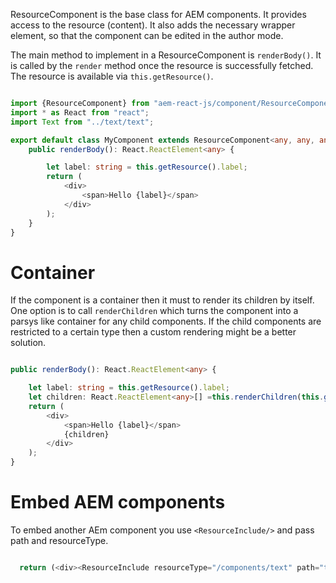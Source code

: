ResourceComponent is the base class for AEM components. It provides access to the
resource (content). It also adds the necessary wrapper element, so that the component
can be edited in the author mode.


The main method to implement in a ResourceComponent is `renderBody()`. It is called
by the `render` method once the resource is successfully fetched. The resource is available via `this.getResource()`.

````typescript jsx

import {ResourceComponent} from "aem-react-js/component/ResourceComponent";
import * as React from "react";
import Text from "../text/text";

export default class MyComponent extends ResourceComponent<any, any, any> {
    public renderBody(): React.ReactElement<any> {

        let label: string = this.getResource().label;
        return (
            <div>
                <span>Hello {label}</span>
            </div>
        );
    }
}

 ````

# Container

If the component is a container then it must to render its children by itself. One option is to call `renderChildren` which
turns the component into a parsys like container for any child components. If the child components are restricted to a certain type
  then a custom rendering might be a better solution.
  
  
````typescript jsx

public renderBody(): React.ReactElement<any> {

    let label: string = this.getResource().label;
    let children: React.ReactElement<any>[] =this.renderChildren(this.getResource(), "children");
    return (
        <div>
            <span>Hello {label}</span>
            {children}
        </div>
    );
}
````

# Embed AEM components

To embed another AEm component you use `<ResourceInclude/>` and pass path and resourceType.

````typescript jsx

  return (<div><ResourceInclude resourceType="/components/text" path="test"/></div>)

````


